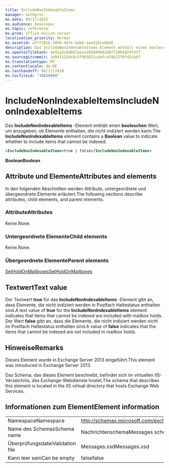 ```yaml
---
title: IncludeNonIndexableItems
manager: sethgros
ms.date: 09/17/2015
ms.audience: Developer
ms.topic: reference
ms.prod: office-online-server
localization_priority: Normal
ms.assetid: af7f202b-2889-447e-bdeb-aaad18ce6b46
description: Das IncludeNonIndexableItems-Element enthält einen booleschen Wert, um anzugeben, ob Elemente enthalten, die nicht indiziert werden kann.
ms.openlocfilehash: ae91a3c6db82aea1d45940603d0ff2064d29f43f
ms.sourcegitcommit: 34041125dc8c5f993b21cebfc4f8b72f0fd2cb6f
ms.translationtype: MT
ms.contentlocale: de-DE
ms.lasthandoff: 06/11/2018
ms.locfileid: "19829904"
---
```

# <a name="includenonindexableitems"></a><span data-ttu-id="3d122-103">IncludeNonIndexableItems</span><span class="sxs-lookup"><span data-stu-id="3d122-103">IncludeNonIndexableItems</span></span>

<span data-ttu-id="3d122-104">Das **IncludeNonIndexableItems** -Element enthält einen **booleschen** Wert, um anzugeben, ob Elemente enthalten, die nicht indiziert werden kann.</span><span class="sxs-lookup"><span data-stu-id="3d122-104">The **IncludeNonIndexableItems** element contains a **Boolean** value to indicate whether to include items that cannot be indexed.</span></span> 
  
```XML
<IncludeNonIndexableItems>true | false</IncludeNonIndexableItems>
```

 <span data-ttu-id="3d122-105">**Boolean**</span><span class="sxs-lookup"><span data-stu-id="3d122-105">**Boolean**</span></span>
## <a name="attributes-and-elements"></a><span data-ttu-id="3d122-106">Attribute und Elemente</span><span class="sxs-lookup"><span data-stu-id="3d122-106">Attributes and elements</span></span>

<span data-ttu-id="3d122-107">In den folgenden Abschnitten werden Attribute, untergeordnete und übergeordnete Elemente erläutert.</span><span class="sxs-lookup"><span data-stu-id="3d122-107">The following sections describe attributes, child elements, and parent elements.</span></span>
  
### <a name="attributes"></a><span data-ttu-id="3d122-108">Attribute</span><span class="sxs-lookup"><span data-stu-id="3d122-108">Attributes</span></span>

<span data-ttu-id="3d122-109">Keine.</span><span class="sxs-lookup"><span data-stu-id="3d122-109">None.</span></span>
  
### <a name="child-elements"></a><span data-ttu-id="3d122-110">Untergeordnete Elemente</span><span class="sxs-lookup"><span data-stu-id="3d122-110">Child elements</span></span>

<span data-ttu-id="3d122-111">Keine.</span><span class="sxs-lookup"><span data-stu-id="3d122-111">None.</span></span>
  
### <a name="parent-elements"></a><span data-ttu-id="3d122-112">Übergeordnete Elemente</span><span class="sxs-lookup"><span data-stu-id="3d122-112">Parent elements</span></span>

[<span data-ttu-id="3d122-113">SetHoldOnMailboxes</span><span class="sxs-lookup"><span data-stu-id="3d122-113">SetHoldOnMailboxes</span></span>](setholdonmailboxes.md)
  
## <a name="text-value"></a><span data-ttu-id="3d122-114">Textwert</span><span class="sxs-lookup"><span data-stu-id="3d122-114">Text value</span></span>

<span data-ttu-id="3d122-115">Der Textwert **true** für das **IncludeNonIndexableItems** -Element gibt an, dass Elemente, die nicht indiziert werden in Postfach Haltestatus enthalten sind.</span><span class="sxs-lookup"><span data-stu-id="3d122-115">A text value of **true** for the **IncludeNonIndexableItems** element indicates that items that cannot be indexed are included with mailbox holds.</span></span> <span data-ttu-id="3d122-116">Der Wert **false** gibt an, dass die Elemente, die nicht indiziert werden nicht im Postfach Haltestatus enthalten sind.</span><span class="sxs-lookup"><span data-stu-id="3d122-116">A value of **false** indicates that the items that cannot be indexed are not included in mailbox holds.</span></span> 
  
## <a name="remarks"></a><span data-ttu-id="3d122-117">Hinweise</span><span class="sxs-lookup"><span data-stu-id="3d122-117">Remarks</span></span>

<span data-ttu-id="3d122-118">Dieses Element wurde in Exchange Server 2013 eingeführt.</span><span class="sxs-lookup"><span data-stu-id="3d122-118">This element was introduced in Exchange Server 2013.</span></span>
  
<span data-ttu-id="3d122-119">Das Schema, das dieses Element beschreibt, befindet sich im virtuellen IIS-Verzeichnis, das Exchange-Webdienste hostet.</span><span class="sxs-lookup"><span data-stu-id="3d122-119">The schema that describes this element is located in the IIS virtual directory that hosts Exchange Web Services.</span></span>
  
## <a name="element-information"></a><span data-ttu-id="3d122-120">Informationen zum Element</span><span class="sxs-lookup"><span data-stu-id="3d122-120">Element information</span></span>

|||
|:-----|:-----|
|<span data-ttu-id="3d122-121">Namespace</span><span class="sxs-lookup"><span data-stu-id="3d122-121">Namespace</span></span>  <br/> |http://schemas.microsoft.com/exchange/services/2006/messages  <br/> |
|<span data-ttu-id="3d122-122">Name des Schemas</span><span class="sxs-lookup"><span data-stu-id="3d122-122">Schema name</span></span>  <br/> |<span data-ttu-id="3d122-123">Nachrichtenschema</span><span class="sxs-lookup"><span data-stu-id="3d122-123">Messages schema</span></span>  <br/> |
|<span data-ttu-id="3d122-124">Überprüfungsdatei</span><span class="sxs-lookup"><span data-stu-id="3d122-124">Validation file</span></span>  <br/> |<span data-ttu-id="3d122-125">Messages.xsd</span><span class="sxs-lookup"><span data-stu-id="3d122-125">Messages.xsd</span></span>  <br/> |
|<span data-ttu-id="3d122-126">Kann leer sein</span><span class="sxs-lookup"><span data-stu-id="3d122-126">Can be empty</span></span>  <br/> |<span data-ttu-id="3d122-127">false</span><span class="sxs-lookup"><span data-stu-id="3d122-127">false</span></span>  <br/> |
   

